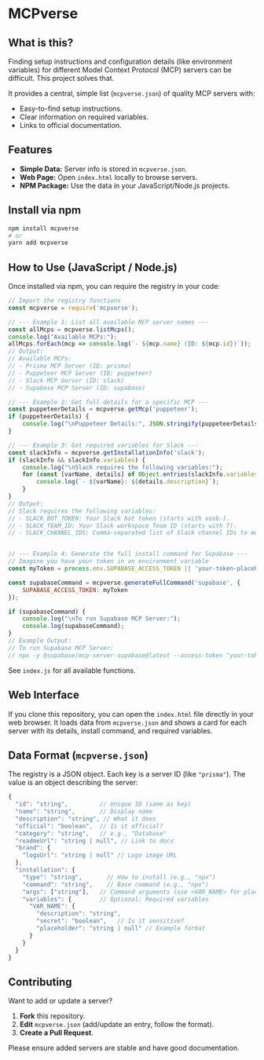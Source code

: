 # MCPverse

## What is this?

Finding setup instructions and configuration details (like environment variables) for different Model Context Protocol (MCP) servers can be difficult. This project solves that.

It provides a central, simple list (`mcpverse.json`) of quality MCP servers with:

*   Easy-to-find setup instructions.
*   Clear information on required variables.
*   Links to official documentation.

## Features

*   **Simple Data:** Server info is stored in `mcpverse.json`.
*   **Web Page:** Open `index.html` locally to browse servers.
*   **NPM Package:** Use the data in your JavaScript/Node.js projects.

## Install via npm

```bash
npm install mcpverse 
# or
yarn add mcpverse
```

## How to Use (JavaScript / Node.js)

Once installed via npm, you can require the registry in your code:

```javascript
// Import the registry functions
const mcpverse = require('mcpverse'); 

// --- Example 1: List all available MCP server names ---
const allMcps = mcpverse.listMcps();
console.log("Available MCPs:");
allMcps.forEach(mcp => console.log(`- ${mcp.name} (ID: ${mcp.id})`));
// Output:
// Available MCPs:
// - Prisma MCP Server (ID: prisma)
// - Puppeteer MCP Server (ID: puppeteer)
// - Slack MCP Server (ID: slack)
// - Supabase MCP Server (ID: supabase)

// --- Example 2: Get full details for a specific MCP ---
const puppeteerDetails = mcpverse.getMcp('puppeteer');
if (puppeteerDetails) {
    console.log("\nPuppeteer Details:", JSON.stringify(puppeteerDetails, null, 2));
}

// --- Example 3: Get required variables for Slack ---
const slackInfo = mcpverse.getInstallationInfo('slack');
if (slackInfo && slackInfo.variables) {
    console.log("\nSlack requires the following variables:");
    for (const [varName, details] of Object.entries(slackInfo.variables)) {
        console.log(`- ${varName}: ${details.description}`);
    }
}
// Output:
// Slack requires the following variables:
// - SLACK_BOT_TOKEN: Your Slack bot token (starts with xoxb-).
// - SLACK_TEAM_ID: Your Slack workspace Team ID (starts with T).
// - SLACK_CHANNEL_IDS: Comma-separated list of Slack channel IDs to monitor.


// --- Example 4: Generate the full install command for Supabase ---
// Imagine you have your token in an environment variable
const myToken = process.env.SUPABASE_ACCESS_TOKEN || 'your-token-placeholder';

const supabaseCommand = mcpverse.generateFullCommand('supabase', { 
    SUPABASE_ACCESS_TOKEN: myToken 
});

if (supabaseCommand) {
    console.log("\nTo run Supabase MCP Server:");
    console.log(supabaseCommand);
}
// Example Output:
// To run Supabase MCP Server:
// npx -y @supabase/mcp-server-supabase@latest --access-token "your-token-placeholder"

```

See `index.js` for all available functions.

## Web Interface

If you clone this repository, you can open the `index.html` file directly in your web browser. It loads data from `mcpverse.json` and shows a card for each server with its details, install command, and required variables.

## Data Format (`mcpverse.json`)

The registry is a JSON object. Each key is a server ID (like `"prisma"`). The value is an object describing the server:

```js
{
  "id": "string",         // Unique ID (same as key)
  "name": "string",       // Display name
  "description": "string", // What it does
  "official": "boolean",  // Is it official?
  "category": "string",   // e.g., "Database"
  "readmeUrl": "string | null", // Link to docs
  "brand": {
    "logoUrl": "string | null" // Logo image URL
  },
  "installation": {
    "type": "string",       // How to install (e.g., "npx")
    "command": "string",    // Base command (e.g., "npx")
    "args": ["string"],   // Command arguments (use <VAR_NAME> for placeholders)
    "variables": {        // Optional: Required variables
      "VAR_NAME": {
        "description": "string",
        "secret": "boolean",   // Is it sensitive?
        "placeholder": "string | null" // Example format
      }
    }
  }
}
```

## Contributing

Want to add or update a server?

1.  **Fork** this repository.
2.  **Edit** `mcpverse.json` (add/update an entry, follow the format).
3.  **Create a Pull Request**.

Please ensure added servers are stable and have good documentation. 